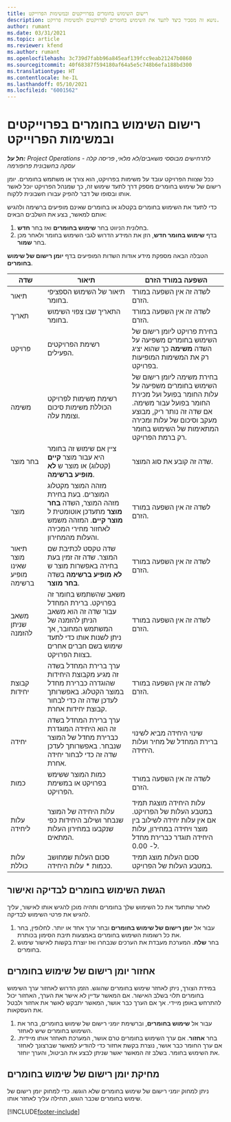```yaml
---
title: רישום השימוש בחומרים בפרוייקטים ובמשימות הפרוייקט
description: נושא זה מסביר כיצד לתעד את השימוש בחומרים לפרויקטים ולמשימות פרויקט.
author: rumant
ms.date: 03/31/2021
ms.topic: article
ms.reviewer: kfend
ms.author: rumant
ms.openlocfilehash: 3c739d7fabb96a845eaf139fcc9eab21247b0860
ms.sourcegitcommit: 40f68387f594180af64a5e5c748b6efa188bd300
ms.translationtype: HT
ms.contentlocale: he-IL
ms.lasthandoff: 05/10/2021
ms.locfileid: "6001562"
---
```

# <a name="record-material-usage-on-projects-and-project-tasks"></a>רישום השימוש בחומרים בפרוייקטים ובמשימות הפרוייקט

_**חל על:** Project Operations לתרחישים מבוססי משאבים/לא מלאי, פריסה קלה - עסקה בחשבונית פרופורמה_

ככל שצוות הפרויקט עובד על משימות בפרויקט, הוא צורך או משתמש בחומרים. יומן רישום של שימוש בחומרים‬ מספק דרך לתעד שימוש זה, כך שמנהל הפרויקט יוכל לאשר אותו ובסופו של דבר להפיק עבורו חשבונית ללקוח. 

כדי לתעד את השימוש בחומרים בקטלוג או בחומרים שאינם מופיעים ברשימה ולהגיש אותם למאשר, בצע את השלבים הבאים: 

1. בחלונית הניווט בחר **שימוש בחומרים** ואז בחר **חדש**.
2. בדף **שימוש בחומר חדש**, הזן את המידע הדרוש לגבי השימוש בחומר ולאחר מכן בחר **שמור**.

הטבלה הבאה מספקת מידע אודות השדות המופיעים בדף **‏‫יומן רישום של שימוש בחומרים‬**. 

| **שדה** | **תיאור** | **השפעה במורד הזרם** |
| --- | --- | --- |
| תיאור | תיאור של השימוש הספציפי בחומר. | לשדה זה אין השפעה במורד הזרם. |
| תאריך | התאריך שבו צפוי השימוש בחומר. | לשדה זה אין השפעה במורד הזרם. |
| פרויקט | רשימת הפרויקטים הפעילים. | בחירת פרויקט ליומן רישום של השימוש בחומרים משפיעה על השדה **משימה** כך שהוא יציג רק את המשימות המופיעות בפרויקט. |
| משימה | רשימת משימות לפרויקט הכוללת משימות סיכום וצומת עלה. | בחירת משימה ליומן רישום של השימוש בחומרים משפיעה על עלות החומר בפועל ועל מכירת החומר בפועל עבור משימה. אם שדה זה נותר ריק, מבוצע מעקב וסיכום של עלות ומכירה המתאימות של השימוש בחומר רק ברמת הפרויקט. |
| בחר מוצר | ציין אם שימוש זה בחומר היא עבור מוצר **קיים** (קטלוג) או מוצר ש **‏‫לא מופיע ברשימה‬**. | שדה זה קובע את סוג המוצר. |
| מוצר | מזהה המוצר מקטלוג המוצרים. בעת בחירת מזהה המוצר, השדה **בחר מוצר** מתעדכן אוטומטית ל **מוצר קיים**. המזהה משמש לאחזור מחירי המכירה והעלות מהמחירון. | לשדה זה אין השפעה במורד הזרם. |
| תיאור מוצר שאינו מופיע ברשימה | שדה טקסט לכתיבת שם המוצר. שדה זה זמין בעת בחירה באפשרות מוצר ש **לא מופיע ברשימה** בשדה **בחר מוצר**.| לשדה זה אין השפעה במורד הזרם. |
| משאב שניתן להזמנה| משאב שהשתמש בחומר זה בפרויקט. ברירת המחדל עבור שדה זה הוא משאב הניתן להזמנה של המשתמש המחובר, אך ניתן לשנות אותו כדי לתעד שימוש בשם חברים אחרים בצוות הפרויקט. | לשדה זה אין השפעה במורד הזרם. |
| קבוצת יחידות | ערך ברירת המחדל בשדה זה מגיע מקבוצת היחידות שהוגדרה כברירת מחדל במוצר הקטלוג. באפשרותך לעדכן שדה זה כדי לבחור קבוצת יחידות אחרת. | לשדה זה אין השפעה במורד הזרם. |
| יחידה | ערך ברירת המחדל בשדה זה הוא היחידה המוגדרת כברירת מחדל של המוצר שנבחר. באפשרותך לעדכן שדה זה כדי לבחור יחידה אחרת. | שינוי היחידה מביא לשינוי ברירת המחדל של מחיר ועלות היחידה. |
| כמות | כמות המוצר ששימש בפרויקט או במשימת הפרויקט. | לשדה זה אין השפעה במורד הזרם. |
| עלות ליחידה | עלות היחידה של המוצר שנבחר ושילוב היחידות כפי שנקבעו במחירון העלות המתאים. | עלות היחידה מוצגת תמיד במטבע העלות של הפרויקט. אם אין עלות יחידה לשילוב בין מוצר ויחידה במחירון, עלות היחידה תוגדר כברירת מחדל ל- 0.00. |
| עלות כוללת | סכום העלות שמחושב ככמות \* עלות היחידה.| סכום העלות מוצג תמיד במטבע העלות של הפרויקט. |


## <a name="submit-material-usage-for-review-and-approval"></a>הגשת השימוש בחומרים לבדיקה ואישור 
לאחר שתתעד את כל השימוש שלך בחומרים ותהיה מוכן להגיש אותו לאישור, עליך להגיש את פרטי השימוש לבדיקה.

1. עבור אל **יומן רישום של שימוש בחומרים** ובחר ערך אחד או יותר. לחלופין, בחר את כל רשומות השימוש בחומרים באמצעות תיבת הסימון בכותרת.
2. בחר **שלח**. המערכת מעבדת את הערכים שנבחרו ואז יוצרת בקשות לאישור שימוש בחומרים.

## <a name="recall-a-material-usage-log"></a>אחזור יומן רישום של שימוש בחומרים

במידת הצורך, ניתן לאחזר שימוש בחומרים שהוגש. הזמן הדרוש לאחזור ערך השימוש בחומרים תלוי בשלב האישור.  אם המאשר עדיין לא אישר את הערך, האחזור יכול להתרחש באופן מיידי. אך אם הערך כבר אושר, המאשר יתבקש לאשר את אחזור ולבטל את העסקאות.

1. עבור אל **שימוש בחומרים**, וברשימת יומני רישום של שימוש בחומרים, בחר את השימוש בחומרים שיש לאחזר.
2. בחר **אחזור**. אם ערך השימוש בחומרים טרם אושר, המערכת תאחזר אותו מיידית. אם ערך החומר כבר אושר, נוצרת בקשת אחזור כדי להודיע למאשר שברצונך לאחזר את השימוש בחומר. בשלב זה המאשר יאשר שניתן לבצע את הביטול, והערך יוחזר.

## <a name="delete-a-material-usage-log"></a>מחיקת יומן רישום של שימוש בחומרים

ניתן למחוק יומני רישום של שימוש בחומרים שלא הוגשו. כדי למחוק יומן רישום של שימוש בחומרים שכבר הוגש, תחילה עליך לאחזר אותו.



[!INCLUDE[footer-include](../includes/footer-banner.md)]

